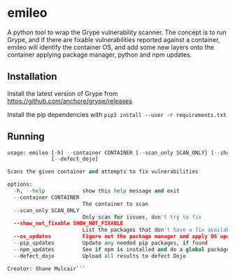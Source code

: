 # emileo

A python tool to wrap the Grype vulnerability scanner. The concept is to run Grype, and if there are fixable vulnerabilities reported against a container, emileo will identify the container OS, and add some new layers onto the container applying package manager, python and npm updates.

## Installation

Install the latest version of Grype from https://github.com/anchore/grype/releases

Install the pip dependencies with `pip3 install --user -r requirements.txt`

## Running

```./run.py -h 
usage: emileo [-h] --container CONTAINER [--scan_only SCAN_ONLY] [--show_not_fixable SHOW_NOT_FIXABLE] [--os_updates] [--pip_updates] [--npm_updates]
              [--defect_dojo]

Scans the given container and attempts to fix vulnerabilities

options:
  -h, --help            show this help message and exit
  --container CONTAINER
                        The container to scan
  --scan_only SCAN_ONLY
                        Only scan for issues, don't try to fix
  --show_not_fixable SHOW_NOT_FIXABLE
                        List the packages that don't have a fix available
  --os_updates          Figure out the package manager and apply OS upates
  --pip_updates         Update any needed pip packages, if found
  --npm_updates         See if npm is installed and do a global package update
  --defect_dojo         Upload all results to defect Dojo

Creator: Shane Mulcair```

